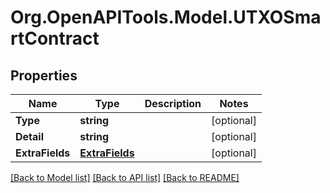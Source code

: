 
# Org.OpenAPITools.Model.UTXOSmartContract

## Properties

Name | Type | Description | Notes
------------ | ------------- | ------------- | -------------
**Type** | **string** |  | [optional] 
**Detail** | **string** |  | [optional] 
**ExtraFields** | [**ExtraFields**](ExtraFields.md) |  | [optional] 

[[Back to Model list]](../README.md#documentation-for-models)
[[Back to API list]](../README.md#documentation-for-api-endpoints)
[[Back to README]](../README.md)

